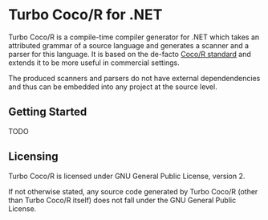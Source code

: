 # Turbo Coco/R for .NET
Turbo Coco/R is a compile-time compiler generator for .NET which takes an attributed grammar of a source language and generates a scanner and a parser for this language. It is based on the de-facto [Coco/R standard](https://ssw.jku.at/Research/Projects/Coco/) and extends it to be more useful in commercial settings.

The produced scanners and parsers do not have external dependendencies and thus can be embedded into any project at the source level.

## Getting Started

TODO

## Licensing

Turbo Coco/R is licensed under GNU General Public License, version 2.

If not otherwise stated, any source code generated by Turbo Coco/R (other than Turbo Coco/R itself) does not fall under the GNU General Public License.
